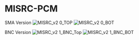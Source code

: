 # MISRC-PCM
SMA Version
![MISRC_v2 0_TOP](https://github.com/peppi001/MISRC_v2.0/assets/7895810/859856c3-0d27-4a38-9ae0-0aeb7788d628)
![MISRC_v2 0_BOT](https://github.com/peppi001/MISRC_v2.0/assets/7895810/0b832b5e-0249-4f68-b589-190a2827b352)


BNC Version
![MISRC_v2 1_BNC_Top](https://github.com/peppi001/MISRC_v2.0/assets/7895810/daba8efe-a4ab-4709-aeb2-b74af84315a0)
![MISRC_v2 1_BNC_BOT](https://github.com/peppi001/MISRC_v2.0/assets/7895810/4d9dca45-b12e-4b07-b01d-48ee0b9d8f1d)
